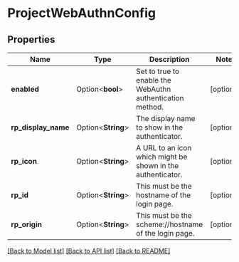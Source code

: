 # ProjectWebAuthnConfig

## Properties

Name | Type | Description | Notes
------------ | ------------- | ------------- | -------------
**enabled** | Option<**bool**> | Set to true to enable the WebAuthn authentication method. | [optional]
**rp_display_name** | Option<**String**> | The display name to show in the authenticator. | [optional]
**rp_icon** | Option<**String**> | A URL to an icon which might be shown in the authenticator. | [optional]
**rp_id** | Option<**String**> | This must be the hostname of the login page. | [optional]
**rp_origin** | Option<**String**> | This must be the scheme://hostname of the login page. | [optional]

[[Back to Model list]](../README.md#documentation-for-models) [[Back to API list]](../README.md#documentation-for-api-endpoints) [[Back to README]](../README.md)


